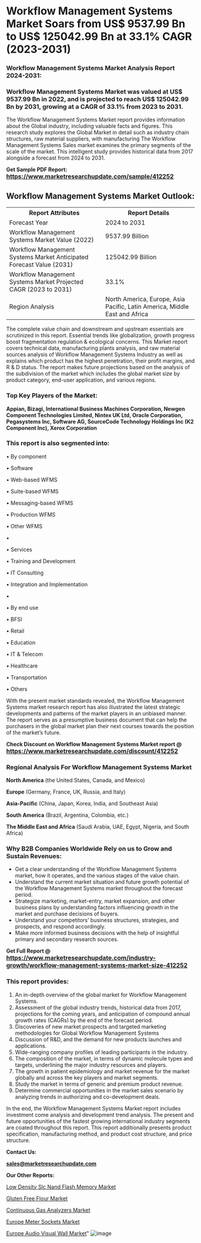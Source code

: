 # Workflow Management Systems Market Soars from US$ 9537.99 Bn to US$ 125042.99 Bn at 33.1% CAGR (2023-2031)

<strong><h3>Workflow Management Systems Market Analysis Report 2024-2031:</h3></strong>

<strong><h3>Workflow Management Systems Market was valued at US$ 9537.99 Bn in 2022, and is projected to reach US$ 125042.99 Bn by 2031, growing at a CAGR of 33.1% from 2023 to 2031.</h3></strong>

The Workflow Management Systems Market report provides information about the Global industry, including valuable facts and figures. This research study explores the Global Market in detail such as industry chain structures, raw material suppliers, with manufacturing The Workflow Management Systems Sales market examines the primary segments of the scale of the market. This intelligent study provides historical data from 2017 alongside a forecast from 2024 to 2031.

<strong>Get Sample PDF Report: <a href=https://www.marketresearchupdate.com/sample/412252><font size=3 color=#0000ff>https://www.marketresearchupdate.com/sample/412252</font></a></strong>

<html>
<body>

<h2>Workflow Management Systems Market Outlook:</h2>

<table>
  <tr>
    <th>Report Attributes</th>
    <th>Report Details</th>
  </tr>
  <tr>
    <td>Forecast Year</td>
    <td>2024 to 2031</td>
  </tr>
  <tr>
    <td>Workflow Management Systems Market Value (2022)</td>
    <td>9537.99 Billion</td>
  </tr>
  <tr>
    <td>Workflow Management Systems Market Anticipated Forecast Value (2031)</td>
    <td>125042.99 Billion</td>
  </tr>
  <tr>
    <td>Workflow Management Systems Market Projected CAGR (2023 to 2031)</td>
    <td>33.1%</td>
  </tr>
  <tr>
    <td>Region Analysis</td>
    <td>North America, Europe, Asia Pacific, Latin America, Middle East and Africa</td>
  </tr>
</table>

</body>
</html>

The complete value chain and downstream and upstream essentials are scrutinized in this report. Essential trends like globalization, growth progress boost fragmentation regulation &amp; ecological concerns. This Market report covers technical data, manufacturing plants analysis, and raw material sources analysis of Workflow Management Systems Industry as well as explains which product has the highest penetration, their profit margins, and R & D status. The report makes future projections based on the analysis of the subdivision of the market which includes the global market size by product category, end-user application, and various regions.

<strong><h3>Top Key Players of the Market:</h3></strong>

<strong>Appian, Bizagi, International Business Machines Corporation, Newgen Component Technologies Limited, Nintex UK Ltd, Oracle Corporation, Pegasystems Inc, Software AG, SourceCode Technology Holdings Inc (K2 Component Inc), Xerox Corporation</strong>

<strong><h3>This report is also segmented into:</h3></strong>

• By component

• Software

• Web-based WFMS 

• Suite-based WFMS

• Messaging-based WFMS

• Production WFMS 

• Other WFMS

• 

• Services

• Training and Development

• IT Consulting 

• Integration and Implementation

• 

• By end use

• BFSI

• Retail

• Education

• IT &amp; Telecom

• Healthcare

• Transportation

• Others

With the present market standards revealed, the Workflow Management Systems market research report has also illustrated the latest strategic developments and patterns of the market players in an unbiased manner. The report serves as a presumptive business document that can help the purchasers in the global market plan their next courses towards the position of the market’s future.

<strong>Check Discount on Workflow Management Systems Market report @ <a href=https://www.marketresearchupdate.com/discount/412252><font size=3 color=#0000ff>https://www.marketresearchupdate.com/discount/412252</font></a></strong>

<strong><h3>Regional Analysis For Workflow Management Systems Market</h3></strong>

<strong>North America</strong> (the United States, Canada, and Mexico)

<strong>Europe</strong> (Germany, France, UK, Russia, and Italy)

<strong>Asia-Pacific</strong> (China, Japan, Korea, India, and Southeast Asia)

<strong>South America</strong> (Brazil, Argentina, Colombia, etc.)

<strong>The Middle East and Africa</strong> (Saudi Arabia, UAE, Egypt, Nigeria, and South Africa)

<strong><h3>Why B2B Companies Worldwide Rely on us to Grow and Sustain Revenues:</h3></strong>
<ul>
  <li>Get a clear understanding of the Workflow Management Systems market, how it operates, and the various stages of the value chain.</li>
  <li>Understand the current market situation and future growth potential of the Workflow Management Systems market throughout the forecast period.</li>
  <li>Strategize marketing, market-entry, market expansion, and other business plans by understanding factors influencing growth in the market and purchase decisions of buyers.</li>
  <li>Understand your competitors’ business structures, strategies, and prospects, and respond accordingly.</li>
  <li>Make more informed business decisions with the help of insightful primary and secondary research sources.</li>
</ul>

<strong>Get Full Report @ <a href=https://www.marketresearchupdate.com/industry-growth/workflow-management-systems-market-size-412252><font size=3 color=#0000ff>https://www.marketresearchupdate.com/industry-growth/workflow-management-systems-market-size-412252</font></a></strong>

<strong><h3>This report provides:</h3></strong>
<ol>
  <li>An in-depth overview of the global market for Workflow Management Systems.</li>
  <li>Assessment of the global industry trends, historical data from 2017, projections for the coming years, and anticipation of compound annual growth rates (CAGRs) by the end of the forecast period.</li>
  <li>Discoveries of new market prospects and targeted marketing methodologies for Global Workflow Management Systems</li>
  <li>Discussion of R&amp;D, and the demand for new products launches and applications.</li>
  <li>Wide-ranging company profiles of leading participants in the industry.</li>
  <li>The composition of the market, in terms of dynamic molecule types and targets, underlining the major industry resources and players.</li>
  <li>The growth in patient epidemiology and market revenue for the market globally and across the key players and market segments.</li>
  <li>Study the market in terms of generic and premium product revenue.</li>
  <li>Determine commercial opportunities in the market sales scenario by analyzing trends in authorizing and co-development deals.</li>
</ol>

In the end, the Workflow Management Systems Market report includes investment come analysis and development trend analysis. The present and future opportunities of the fastest growing international industry segments are coated throughout this report. This report additionally presents product specification, manufacturing method, and product cost structure, and price structure.

<strong>Contact Us:</strong>

<strong>sales@marketresearchupdate.com</strong>

<strong>Our Other Reports:</strong>

<a href=https://www.linkedin.com/pulse/low-density-slc-nand-flash-memory-market-latest>Low Density Slc Nand Flash Memory Market</a>

<a href=https://www.linkedin.com/pulse/gluten-free-flour-market-2023-top-key-players>Gluten Free Flour Market</a>

<a href=https://www.linkedin.com/pulse/continuous-gas-analyzers-market-analysis-segment>Continuous Gas Analyzers Market</a>

<a href=https://www.linkedin.com/pulse/europe-meter-sockets-market-2023-challenges>Europe Meter Sockets Market</a>

<a href=https://www.linkedin.com/pulse/europe-audio-visual-wall-market-2023-manufacturers>Europe Audio Visual Wall Market</a>"
![image](https://github.com/Ankan-2/Market-Research-News/assets/158291571/4ab089c9-8f3a-468d-ae89-3a9ba51e5c7b)
